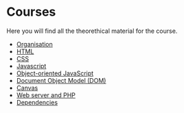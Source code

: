 # Courses

Here you will find all the theorethical material for the course.

- [Organisation](./organisation/)
- [HTML](./html/)
- [CSS](./css/)
- [Javascript](./javascript/)
- [Object-oriented JavaScript](./object-oriented-javascript/)
- [Document Object Model (DOM)](./document-object-model/)
- [Canvas](./canvas/)
- [Web server and PHP](./php-web-server/)
- [Dependencies](./dependencies/)
<!-- - [PHP](./php/)
	- [PHP Routing](./php-routing/)
	- [PHP ORM](./php-orm/)
	- [PHP Linter](./php-linter/)
	- [PHP package manager](./php-package-manager/)
	- [PHP web framework](./php-web-framework/) -->
